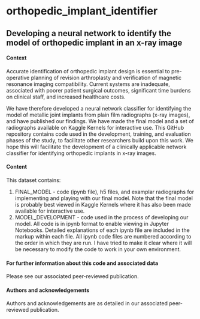 # orthopedic_implant_identifier
## Developing a neural network to identify the model of orthopedic implant in an x-ray image

#### Context

Accurate identification of orthopedic implant design is essential to pre-operative planning of revision arthroplasty and verification of magnetic resonance imaging compatibility. Current systems are inadequate, associated with poorer patient surgical outcomes, significant time burdens on clinical staff, and increased healthcare costs.

We have therefore developed a neural network classifier for identifying the model of metallic joint implants from plain film radiographs (x-ray images), and have published our findings. We have made the final model and a set of radiographs available on Kaggle Kernels for interactive use.  This GitHub repository contains code used in the development, training, and evaluation phases of the study, to facilitate other researchers build upon this work.  We hope this will facilitate the development of a clinically applicable network classifier for identifying orthopedic implants in x-ray images.

#### Content

This dataset contains:
1. FINAL_MODEL - code (ipynb file), h5 files, and examplar radiographs for implementing and playing with our final model. Note that the final model is probably best viewed in Kaggle Kernels where it has also been made available for interactive use.
2. MODEL_DEVELOPMENT - code used in the process of developing our model. All code is in ipynb format to enable viewing in Jupyter Notebooks.  Detailed explanations of each ipynb file are included in the markup within each file.  All ipynb code files are numbered according to the order in which they are run.  I have tried to make it clear where it will be necessary to modify the code to work in your own environment.

#### For further information about this code and associated data

Please see our associated peer-reviewed publication.

#### Authors and acknowledgements

Authors and acknowledgements are as detailed in our associated peer-reviewed publication.
